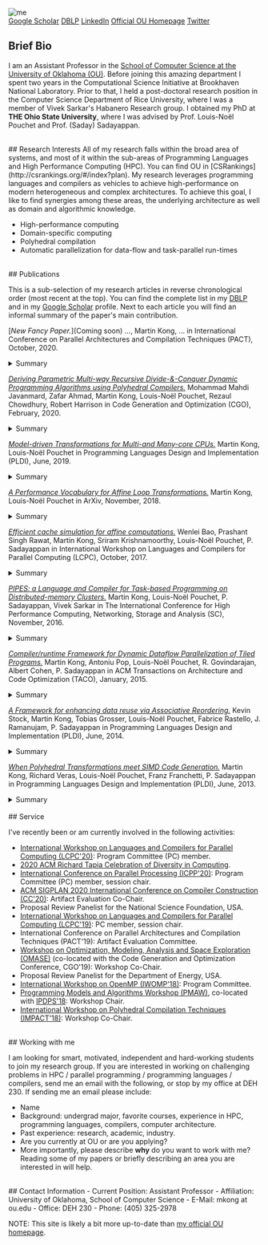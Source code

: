 ![me](https://www.cs.ou.edu/~mkong/figures/me-ou1.jpg)<br>
[Google Scholar](https://scholar.google.com/citations?user=A08cGJAAAAAJ&hl=en) [DBLP](https://dblp.org/pers/k/Kong:Martin.html) [LinkedIn](https://www.linkedin.com/in/martin-kong-hpc) [Official OU Homepage](https://www.cs.ou.edu/~mkong/) [Twitter](https://twitter.com/MartinKong_CS)

## Brief Bio
I am an Assistant Professor in the [School of Computer Science at the University of Oklahoma (OU)](https://www.ou.edu/coe/cs). Before joining this amazing department I spent two years in the Computational Science Initiative at Brookhaven National Laboratory. Prior to that, I held a post-doctoral research position in the Computer Science Department of Rice University, where I was a member of Vivek Sarkar's Habanero Research group. I obtained my PhD at **THE Ohio State University**, where I was advised by Prof. Louis-No&euml;l Pouchet and Prof. (Saday) Sadayappan.

<br>
## Research Interests
All of my research falls within the broad area of systems, and most of it within the sub-areas of Programming Languages and High Performance Computing (HPC). You can find OU in [CSRankings](http://csrankings.org/#/index?plan). My research leverages programming languages and compilers as vehicles to achieve high-performance on modern heterogeneous and complex architectures. To achieve this goal, I like to find synergies among these areas, the underlying architecture as well as domain and algorithmic knowledge.

- High-performance computing
- Domain-specific computing
- Polyhedral compilation
- Automatic parallelization for data-flow and task-parallel run-times

<br>
## Publications

This is a sub-selection of my research articles in reverse chronological order (most recent at the top). You can find the complete list in my [DBLP](https://dblp.org/pers/k/Kong:Martin.html) and in my [Google Scholar](https://scholar.google.com/citations?user=A08cGJAAAAAJ&hl=en) profile. Next to each article you will find an informal summary of the paper's main contribution.

[*New Fancy Paper.*](Coming soon)
..., Martin Kong, ... in
International Conference on Parallel Architectures and Compilation Techniques (PACT),
October, 2020.
<details>
<summary> Summary</summary>
  
Coming soon
</details>

[*Deriving Parametric Multi-way Recursive Divide-&-Conquer Dynamic Programming Algorithms using Polyhedral Compilers.*](https://dl.acm.org/doi/10.1145/3368826.3377916)
Mohammad Mahdi Javanmard, Zafar Ahmad, Martin Kong, Louis-No&euml;l Pouchet, Rezaul Chowdhury, Robert Harrison in
Code Generation and Optimization (CGO),
February, 2020.
<details>
<summary> Summary</summary>
  
This paper proposes techniques for automatically partitioning, tiling and parallelizing dynamic programming algorithms using a divide-and-conquer approach. Think of it as a mix of cache-oblivious tiling combined with polyhedral compilation.
</details>

[*Model-driven Transformations for Multi-and Many-core CPUs.*](https://dl.acm.org/doi/10.1145/3314221.3314653)
Martin Kong, Louis-No&euml;l Pouchet in
Programming Languages Design and Implementation (PLDI),
June, 2019.
<details>
<summary> Summary</summary>
  
The core contribution of this paper (one of my favorites!) is the design and implementation of a *performance lexicon* as an extensible set of Integer Linear
Program (ILP) cost functions, each of which attempts to maximize and extract a specific property on the optimized code. We define several cost functions, some 
heavily inspired in previous works, and others quite new. The motivation for having such lexicon is to be able to combine and reorder the ILP objectives based on the underlying computational and structural patterns found in the code.
</details>

[*A Performance Vocabulary for Affine Loop Transformations.*](https://arxiv.org/pdf/1811.06043.pdf)
Martin Kong, Louis-No&euml;l Pouchet in
ArXiv,
November, 2018.
<details>
<summary> Summary</summary>
  
Extended version of my PLDI'19 paper. Includes a few cost functions that literally did not fit in the PLDI'19 version.
</details>

[*Efficient cache simulation for affine computations.*](https://link.springer.com/chapter/10.1007/978-3-030-35225-7_6)
Wenlei Bao, Prashant Singh Rawat, Martin Kong, Sriram Krishnamoorthy, Louis-No&euml;l Pouchet, P. Sadayappan in
International Workshop on Languages and Compilers for Parallel Computing (LCPC),
October, 2017.
<details>
<summary> Summary</summary>
  
Had a relatively minor role in this paper. I was at Rice at the time. It proposes techniques to simulate the cache behavior of affine programs. This work was later extended by Wenlei Bao in a [POPL'17 paper](https://dl.acm.org/doi/10.1145/3158120) and then further extended by Gysi et al. in their [PLDI'19 paper](https://dl.acm.org/doi/10.1145/3314221.3314606) for fully associative caches. The latter one produces approximated results, albeit much faster!
</details>

[*PIPES: a Language and Compiler for Task-based Programming on Distributed-memory Clusters.*](https://dl.acm.org/doi/10.5555/3014904.3014957)
Martin Kong, Louis-No&euml;l Pouchet, P. Sadayappan, Vivek Sarkar in
The International Conference for High Performance Computing, Networking, Storage and Analysis (SC),
November, 2016.
<details>
<summary> Summary</summary>
  
I started this work towards the end of my PhD, and finished it during my post-doc at Rice University. It proposes a polyhedral data-flow graph language and compiler that permits to define graph computations. The compiler applies loop transformations such as tiling and fusion to coarse and optimize the graph. In addition, it also extracts the necessary information from the input graph to automatically produce Intel CnC tuners, runtime calls that heavily influence the program's performance.
</details>

[*Compiler/runtime Framework for Dynamic Dataflow Parallelization of Tiled Programs.*](https://dl.acm.org/doi/10.1145/2687652)
Martin Kong, Antoniu Pop, Louis-No&euml;l Pouchet, R. Govindarajan, Albert Cohen, P. Sadayappan in
ACM Transactions on Architecture and Code Optimization (TACO),
January, 2015.
<details>
<summary> Summary</summary>
  
This work started while in my internship at ENS Paris with Albert Cohen. The main contribution is the extraction of the necessary information to parallelize a tiled program and mapping it to a streaming task runtime with point-to-point communication capabilities, OpenStream. We use off-the-shelf polyhedral tools to compute the program synchronization points and instantiate the streams between producer and consumer tasks.
</details>

[*A Framework for enhancing data reuse via Associative Reordering.*](https://dl.acm.org/doi/10.1145/2594291.2594342)
Kevin Stock, Martin Kong, Tobias Grosser, Louis-No&euml;l Pouchet, Fabrice Rastello, J. Ramanujam, P. Sadayappan in
Programming Languages Design and Implementation (PLDI),
June, 2014.
<details>
<summary> Summary</summary>
  
This paper had deep effects in the optimization of iterative stencil computations. I was not the first author, that was Kevin, but I did the implementation in PoCC/PolyOpt for the ROSE compiler framework. The main contribution was the observation that register pressure was a significant performance bottleneck in iterative stencil computations. The solution was pretty clever. We recasted the stencil by formulating it as a sum of products, leveraging associative reordering. Then, leveraging these properties allowed us to use fixed loop-shifting (a.k.a *retiming*) to aling the loads and stores. The value of this work resides in the trade-off between using high-dimensional stencils that will converge in fewer iterations than their lower-dimensional counterpart. This work was followed by a number of papers in Saday's and other research groups, including addressing the same issue in GPUs.
</details>

[*When Polyhedral Transformations meet SIMD Code Generation.*](https://dl.acm.org/doi/10.1145/2491956.2462187)
Martin Kong, Richard Veras, Louis-No&euml;l Pouchet, Franz Franchetti, P. Sadayappan in 
Programming Languages Design and Implementation (PLDI),
June, 2013.
<details>
<summary> Summary</summary>
  
This is my very first paper, and probably my second favorite one, but a close call. The main contribution is a contract that establishes the roles and responsibilities between two powerful optimizing compilers, with the goal of synthesizing highly optimized SIMD-vectorized codelets. The first compiler finds and applies complex loop transformations to maximize and expose specific properties (e.g. permutability of loops). Later, the back-end compiler (Spiral), leverages the extracted and guaranteed properties to perform aggressive optimizations in straight-line code. The end result is a nice framework that achieves several commonly opposing goals: coarse-grained outer parallelism, locality and fine-grained (inner) vector-SIMD parallelism.
</details>

<br>
## Service

I've recently been or am currently involved in the following activities:

- [International Workshop on Languages and Compilers for Parallel Computing (LCPC'20)](https://lcpc2020.cs.stonybrook.edu/committees): Program Committee (PC) member.
- [2020 ACM Richard Tapia Celebration of Diversity in Computing](http://tapiaconference.org).
- [International Conference on Parallel Processing (ICPP'20)](https://jnamaral.github.io/icpp20/organization/): Program Committee (PC) member, session chair.
- [ACM SIGPLAN 2020 International Conference on Compiler Construction (CC'20)](https://conf.researchr.org/committee/CC-2020/CC-2020-research-artifacts-artifact-evaluation-committee): Artifact Evaluation Co-Chair.
- Proposal Review Panelist for the National Science Foundation, USA.
- [International Workshop on Languages and Compilers for Parallel Computing (LCPC'19)](https://lcpc19.cc.gatech.edu/committee/): PC member, session chair.
- International Conference on Parallel Architectures and Compilation Techniques (PACT'19): Artifact Evaluation Committee.
- [Workshop on Optimization, Modeling, Analysis and Space Exploration (OMASE)](https://cgo.org/cgo2019/acceptedWorkshopTutorial/) (co-located with the Code Generation and Optimization Conference, CGO'19): Workshop Co-Chair.
- Proposal Review Panelist for the Department of Energy, USA.
- [International Workshop on OpenMP (IWOMP'18)](https://iwomp2018.bsc.es/organization): Program Committee.
- [Programming Models and Algorithms Workshop (PMAW)](https://kongm.github.io), co-located with [IPDPS'18](http://www.ipdps.org/ipdps2018/2018_advance_program.html): Workshop Chair.
- [International Workshop on Polyhedral Compilation Techniques (IMPACT'18)](http://impact.gforge.inria.fr/impact2018/): Workshop Co-Chair.

<br>
## Working with me

I am looking for smart, motivated, independent and hard-working students to join my research group. If you are interested in working on challenging problems in HPC / parallel programming / programming languages / compilers, send me an email with the following, or stop by my office at DEH 230. If sending me an email please include:

- Name
- Background: undergrad major, favorite courses, experience in HPC, programming languages, compilers, computer architecture.
- Past experience: research, academic, industry.
- Are you currently at OU or are you applying?
- More importantly, please describe **why** do you want to work with me? Reading some of my papers or briefly describing an area you are interested in will help.

<br>
## Contact Information
- Current Position: Assistant Professor
- Affiliation: University of Oklahoma, School of Computer Science
- E-Mail: mkong at ou.edu
- Office: DEH 230
- Phone: (405) 325-2978

NOTE: This site is likely a bit more up-to-date than [my official OU homepage](https://www.cs.ou.edu/~mkong/). 
